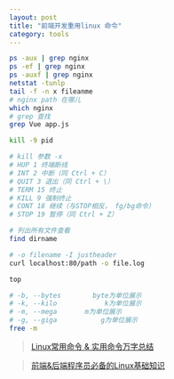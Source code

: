 ```yaml
---
layout: post
title: "前端开发重用linux 命令"
category: tools
---
```


```bash
ps -aux | grep nginx
ps -ef | grep nginx 
ps -auxf | grep nginx
netstat -tunlp
tail -f -n x fileanme
# nginx path 在哪儿
which nginx
# grep 查找
grep Vue app.js

kill -9 pid

# kill 参数 -x
# HUP 1 终端断线
# INT 2 中断（同 Ctrl + C）
# QUIT 3 退出（同 Ctrl + \）
# TERM 15 终止
# KILL 9 强制终止
# CONT 18 继续（与STOP相反， fg/bg命令）
# STOP 19 暂停（同 Ctrl + Z）

# 列出所有文件查看
find dirname

# -o filename -I justheader
curl localhost:80/path -o file.log

top 

# -b, --bytes        byte为单位展示
# -k, --kilo            k为单位展示
# -m, --mega       m为单位展示
# -g, --giga           g为单位展示
free -m 
```


> [Linux常用命令 & 实用命令万字总结](https://juejin.cn/post/6844904194072117261)

> [前端&后端程序员必备的Linux基础知识](https://juejin.cn/post/6844903634036064269)
